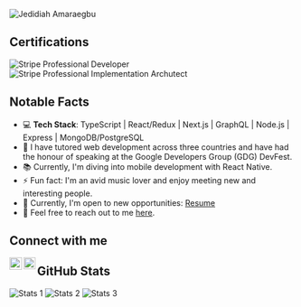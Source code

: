 ![Jedidiah Amaraegbu](https://i.ibb.co/gzb5y25/1694694116518.jpg)

## Certifications

![Stripe Professional Developer](https://user-images.githubusercontent.com/17021436/216167350-8ed3d73a-4014-48d8-9a5c-f10bddbeb71b.png)
![Stripe Professional Implementation Archutect](https://user-images.githubusercontent.com/17021436/216167519-537cc3b5-7aee-426a-b20d-1d3e3aced575.png)

## Notable Facts

- 💻 **Tech Stack**: TypeScript | React/Redux | Next.js | GraphQL | Node.js | Express | MongoDB/PostgreSQL
- 🔭 I have tutored web development across three countries and have had the honour of speaking at the Google Developers Group (GDG) DevFest.
- 📚 Currently, I'm diving into mobile development with React Native.
- ⚡ Fun fact: I'm an avid music lover and enjoy meeting new and interesting people.
- 📜 Currently, I'm open to new opportunities: [Resume](https://1drv.ms/w/s!Ahb3oSaZtiFSgeV9-Gm4M8A5Xdfhhw)
- 💬 Feel free to reach out to me [here](https://github.com/amjedidiah/amjedidiah/issues).

## Connect with me

[<img align="left" alt="Jedidiah Amaraegbu | LinkedIn" width="22px" src="https://user-images.githubusercontent.com/17021436/216168250-c03100df-78e0-4727-ab73-7cb1ec8dd9fb.png" />][linkedin]
[<img align="left" alt="Jedidiah Amaraegbu | Twitter" width="21px" src="https://raw.githubusercontent.com/anuraghazra/anuraghazra/master/assets/twitter.svg" />][twitter]

## GitHub Stats

![Stats 1](https://github-readme-stats-sigma-five.vercel.app/api?username=amjedidiah&show_icons=true&locale=en)
![Stats 2](https://github-readme-stats-sigma-five.vercel.app/api/top-langs?username=amjedidiah&show_icons=true&locale=en&layout=compact)
![Stats 3](https://github-readme-streak-stats.herokuapp.com/?user=amjedidiah)

[twitter]: https://twitter.com/am_jedidiah
[linkedin]: https://www.linkedin.com/in/am-jedidiah
